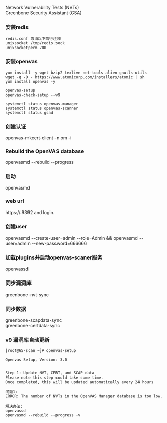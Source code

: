 Network Vulnerability Tests (NVTs)<br>
Greenbone Security Assistant (GSA)<br>

### 安装redis
```
redis.conf 取消以下两行注释
unixsocket /tmp/redis.sock
unixsocketperm 700
```

### 安装openvas
```
yum install -y wget bzip2 texlive net-tools alien gnutls-utils
wget -q -O - https://www.atomicorp.com/installers/atomic | sh
yum install openvas -y

openvas-setup
openvas-check-setup --v9

systemctl status openvas-manager
systemctl status openvas-scanner
systemctl status gsad

```

### 创建认证
openvas-mkcert-client -n om -i

### Rebuild the OpenVAS database
openvasmd --rebuild --progress

### 启动
openvasmd

### web url
https://<IP-ADDRESS>:9392 and login.


### 创建user  
openvasmd --create-user=admin --role=Admin && openvasmd --user=admin --new-password=666666 

### 加载plugins并启动openvas-scaner服务
openvassd                                 

### 同步漏洞库
greenbone-nvt-sync

### 同步数据
greenbone-scapdata-sync<br>
greenbone-certdata-sync

### v9 漏洞库自动更新
```
[root@65-scan ~]# openvas-setup

Openvas Setup, Version: 3.0


Step 1: Update NVT, CERT, and SCAP data
Please note this step could take some time.
Once completed, this will be updated automatically every 24 hours
```

```
问题1:
ERROR: The number of NVTs in the OpenVAS Manager database is too low.

解决办法:
openvassd
openvasmd --rebuild --progress -v
```
